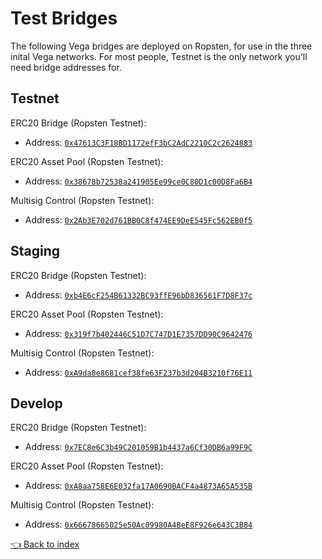# Test Bridges
The following Vega bridges are deployed on Ropsten, for use in the three inital Vega networks. For most people, Testnet is the only network you'll need bridge addresses for.

## Testnet
ERC20 Bridge (Ropsten Testnet):
* Address: [`0x47613C3F18BD1172efF3bC2AdC2210C2c2624883`](https://ropsten.etherscan.io/address/0x47613C3F18BD1172efF3bC2AdC2210C2c2624883)

ERC20 Asset Pool (Ropsten Testnet):
* Address: [`0x38678b72538a241905Ee99ce0C80D1c00D8Fa6B4`](https://ropsten.etherscan.io/address/0x38678b72538a241905Ee99ce0C80D1c00D8Fa6B4)

Multisig Control (Ropsten Testnet):
* Address: [`0x2Ab3E702d761BB0C8f474EE9DeE545Fc562EB0f5`](https://ropsten.etherscan.io/address/0x2Ab3E702d761BB0C8f474EE9DeE545Fc562EB0f5)

## Staging
ERC20 Bridge (Ropsten Testnet):
* Address: [`0xb4E6cF254B61332BC93ffE96bD836561F7D8F37c`](https://ropsten.etherscan.io/address/0xb4E6cF254B61332BC93ffE96bD836561F7D8F37c)

ERC20 Asset Pool (Ropsten Testnet):
* Address: [`0x319f7b402446C51D7C747D1E7357DD90C9642476`](https://ropsten.etherscan.io/address/0x319f7b402446C51D7C747D1E7357DD90C9642476)

Multisig Control (Ropsten Testnet):
* Address: [`0xA9da8e8681cef38fe63F237b3d204B3210f76E11`](https://ropsten.etherscan.io/address/0xA9da8e8681cef38fe63F237b3d204B3210f76E11)

## Develop
ERC20 Bridge (Ropsten Testnet):
* Address: [`0x7EC8e6C3b49C201059B1b4437a6Cf30DB6a99F9C`](https://ropsten.etherscan.io/address/0x7EC8e6C3b49C201059B1b4437a6Cf30DB6a99F9C)

ERC20 Asset Pool (Ropsten Testnet):
* Address: [`0xA8aa758E6E032fa17A0690BACF4a4873A65A535B`](https://ropsten.etherscan.io/address/0xA8aa758E6E032fa17A0690BACF4a4873A65A535B)

Multisig Control (Ropsten Testnet):
* Address: [`0x66678665025e50Ac09980A4BeE8F926e643C3B84`](https://ropsten.etherscan.io/address/0x66678665025e50Ac09980A4BeE8F926e643C3B84)

[👈 Back to index](../README.md)
